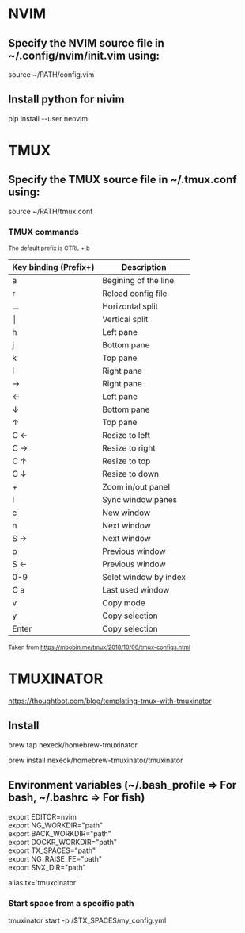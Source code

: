 # NVIM

## Specify the NVIM source file in ~/.config/nvim/init.vim using:
source ~/PATH/config.vim

## Install python for nivim
pip install --user neovim

# TMUX

## Specify the TMUX source file in ~/.tmux.conf using:
source ~/PATH/tmux.conf

### TMUX commands
<sub>The default prefix is CTRL + b </sub>

Key binding (Prefix+) | Description
---------------------|--------------
a | Begining of the line
r | Reload config file
&#9866; | Horizontal split
&#9474; | Vertical split
h | Left pane
j | Bottom pane
k | Top pane
l | Right pane
→ | Right pane
← | Left pane
↓ | Bottom pane
↑ | Top pane
C ← | Resize to left
C → | Resize to right
C ↑ | Resize to top
C ↓ | Resize to down
&#43; | Zoom in/out panel
I | Sync window panes
c | New window
n | Next window
S → | Next window
p | Previous window
S ← | Previous window
0-9 | Selet window by index
C a | Last used window
v | Copy mode
y | Copy selection
Enter | Copy selection

<sub>
  Taken from  <a href="https://mbobin.me/tmux/2018/10/06/tmux-configs.html">https://mbobin.me/tmux/2018/10/06/tmux-configs.html</a>
</sub>

# TMUXINATOR
https://thoughtbot.com/blog/templating-tmux-with-tmuxinator

## Install
brew tap nexeck/homebrew-tmuxinator

brew install nexeck/homebrew-tmuxinator/tmuxinator

## Environment variables (~/.bash_profile => For bash, ~/.bashrc => For fish)

export EDITOR=nvim  
export NG_WORKDIR="path"  
export BACK_WORKDIR="path"  
export DOCKR_WORKDIR="path"  
export TX_SPACES="path"  
export NG_RAISE_FE="path"  
export SNX_DIR="path"  

alias tx='tmuxcinator'

### Start space from a specific path
tmuxinator start -p /$TX_SPACES/my_config.yml
